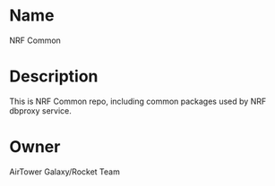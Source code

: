 # Name
NRF Common

# Description
This is NRF Common repo, including common packages used by NRF dbproxy service.

# Owner
AirTower Galaxy/Rocket Team
